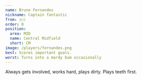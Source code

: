 ```yaml
---
name: Bruno Fernandes
nickname: Captain fantastic
from: 🇵🇹
order: 0
position:
  area: MID
  name: Central Midfield
  short: CM
image: /players/fernandes.png
best: Scores important goals.
worst: Turns into a mardy bum occasionally
---
```


Always gets involved, works hard, plays dirty. Plays teeth first.
